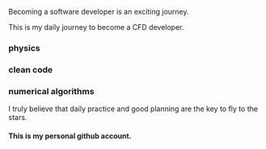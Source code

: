 Becoming a software developer is an exciting journey.

This is my daily journey to become a CFD developer. 

### physics
### clean code
### numerical algorithms

I truly believe that daily practice and good planning are the key to fly
to the stars. 

#### This is my personal github account. 
